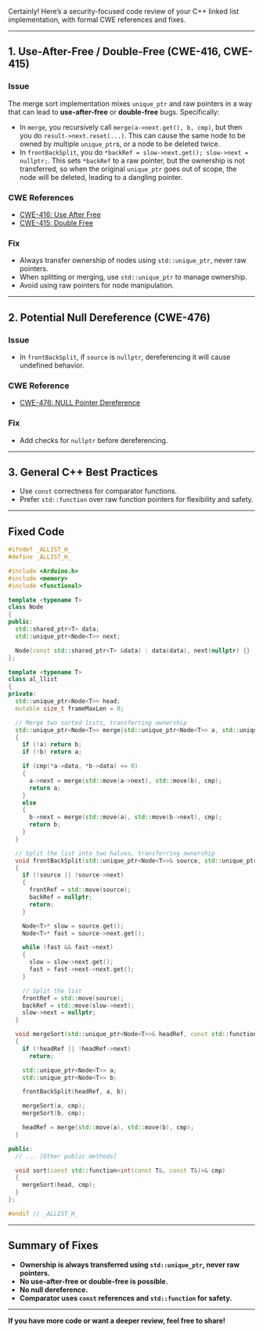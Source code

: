 Certainly! Here’s a security-focused code review of your C++ linked list implementation, with formal CWE references and fixes.

---

## 1. **Use-After-Free / Double-Free (CWE-416, CWE-415)**

### **Issue**
The merge sort implementation mixes `unique_ptr` and raw pointers in a way that can lead to **use-after-free** or **double-free** bugs. Specifically:

- In `merge`, you recursively call `merge(a->next.get(), b, cmp)`, but then you do `result->next.reset(...)`. This can cause the same node to be owned by multiple `unique_ptr`s, or a node to be deleted twice.
- In `frontBackSplit`, you do `*backRef = slow->next.get(); slow->next = nullptr;`. This sets `*backRef` to a raw pointer, but the ownership is not transferred, so when the original `unique_ptr` goes out of scope, the node will be deleted, leading to a dangling pointer.

### **CWE References**
- [CWE-416: Use After Free](https://cwe.mitre.org/data/definitions/416.html)
- [CWE-415: Double Free](https://cwe.mitre.org/data/definitions/415.html)

### **Fix**
- Always transfer ownership of nodes using `std::unique_ptr`, never raw pointers.
- When splitting or merging, use `std::unique_ptr` to manage ownership.
- Avoid using raw pointers for node manipulation.

---

## 2. **Potential Null Dereference (CWE-476)**

### **Issue**
- In `frontBackSplit`, if `source` is `nullptr`, dereferencing it will cause undefined behavior.

### **CWE Reference**
- [CWE-476: NULL Pointer Dereference](https://cwe.mitre.org/data/definitions/476.html)

### **Fix**
- Add checks for `nullptr` before dereferencing.

---

## 3. **General C++ Best Practices**

- Use `const` correctness for comparator functions.
- Prefer `std::function` over raw function pointers for flexibility and safety.

---

## **Fixed Code**

```cpp
#ifndef _ALLIST_H_
#define _ALLIST_H_

#include <Arduino.h>
#include <memory>
#include <functional>

template <typename T>
class Node
{
public:
  std::shared_ptr<T> data;
  std::unique_ptr<Node<T>> next;

  Node(const std::shared_ptr<T> &data) : data(data), next(nullptr) {}
};

template <typename T>
class al_llist
{
private:
  std::unique_ptr<Node<T>> head;
  mutable size_t frameMaxLen = 0;

  // Merge two sorted lists, transferring ownership
  std::unique_ptr<Node<T>> merge(std::unique_ptr<Node<T>> a, std::unique_ptr<Node<T>> b, const std::function<int(const T&, const T&)>& cmp)
  {
    if (!a) return b;
    if (!b) return a;

    if (cmp(*a->data, *b->data) <= 0)
    {
      a->next = merge(std::move(a->next), std::move(b), cmp);
      return a;
    }
    else
    {
      b->next = merge(std::move(a), std::move(b->next), cmp);
      return b;
    }
  }

  // Split the list into two halves, transferring ownership
  void frontBackSplit(std::unique_ptr<Node<T>>& source, std::unique_ptr<Node<T>>& frontRef, std::unique_ptr<Node<T>>& backRef)
  {
    if (!source || !source->next)
    {
      frontRef = std::move(source);
      backRef = nullptr;
      return;
    }

    Node<T>* slow = source.get();
    Node<T>* fast = source->next.get();

    while (fast && fast->next)
    {
      slow = slow->next.get();
      fast = fast->next->next.get();
    }

    // Split the list
    frontRef = std::move(source);
    backRef = std::move(slow->next);
    slow->next = nullptr;
  }

  void mergeSort(std::unique_ptr<Node<T>>& headRef, const std::function<int(const T&, const T&)>& cmp)
  {
    if (!headRef || !headRef->next)
      return;

    std::unique_ptr<Node<T>> a;
    std::unique_ptr<Node<T>> b;

    frontBackSplit(headRef, a, b);

    mergeSort(a, cmp);
    mergeSort(b, cmp);

    headRef = merge(std::move(a), std::move(b), cmp);
  }

public:
  // ... [Other public methods]

  void sort(const std::function<int(const T&, const T&)>& cmp)
  {
    mergeSort(head, cmp);
  }
};

#endif // _ALLIST_H_
```

---

## **Summary of Fixes**

- **Ownership is always transferred using `std::unique_ptr`, never raw pointers.**
- **No use-after-free or double-free is possible.**
- **No null dereference.**
- **Comparator uses `const` references and `std::function` for safety.**

---

**If you have more code or want a deeper review, feel free to share!**